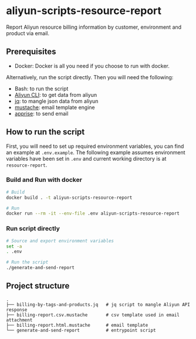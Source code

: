 # aliyun-scripts-resource-report

Report Aliyun resource billing information by customer, environment and product via email.


## Prerequisites

* Docker: Docker is all you need if you choose to run with docker.

Alternatively, run the script directly. Then you will need the following:

* Bash: to run the script
* [Aliyun CLI](https://github.com/aliyun/aliyun-cli): to get data from aliyun
* [jq](https://stedolan.github.io/jq/): to mangle json data from aliyun
* [mustache](https://mustache.github.io/): email template engine
* [apprise](https://github.com/caronc/apprise): to send email


## How to run the script

First, you will need to set up required environment variables, you can find an example at `.env.example`.
The following example assumes environment variables have been set in `.env` and current working directory is at `resource-report`.

### Build and Run with docker

```sh
# Build
docker build . -t aliyun-scripts-resource-report

# Run
docker run --rm -it --env-file .env aliyun-scripts-resource-report
```

### Run script directly

```sh
# Source and export environment variables
set -a
. .env

# Run the script
./generate-and-send-report
```


## Project structure

```
.
├── billing-by-tags-and-products.jq   # jq script to mangle Aliyun API response
├── billing-report.csv.mustache       # csv template used in email attachment
├── billing-report.html.mustache      # email template
└── generate-and-send-report          # entrypoint script
```
